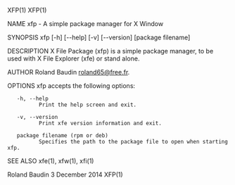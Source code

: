 XFP(1)                                                                                                                                      XFP(1)

NAME
       xfp - A simple package manager for X Window

SYNOPSIS
       xfp [-h] [--help] [-v] [--version] [package filename]

DESCRIPTION
       X File Package (xfp) is a simple package manager, to be used with X File Explorer (xfe) or stand alone.

AUTHOR
       Roland Baudin <roland65@free.fr>.

OPTIONS
       xfp accepts the following options:

       -h, --help
              Print the help screen and exit.

       -v, --version
              Print xfe version information and exit.

       package filename (rpm or deb)
              Specifies the path to the package file to open when starting xfp.

SEE ALSO
       xfe(1), xfw(1), xfi(1)

Roland Baudin                                                     3 December 2014                                                           XFP(1)
